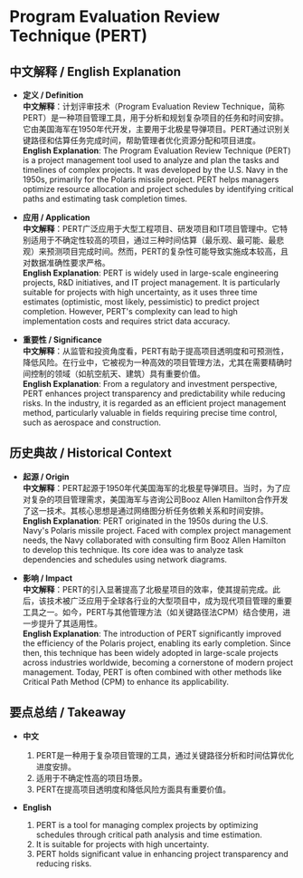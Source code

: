 # Program Evaluation Review Technique (PERT)

## 中文解释 / English Explanation

* **定义 / Definition**  
  **中文解释**：计划评审技术（Program Evaluation Review Technique，简称PERT）是一种项目管理工具，用于分析和规划复杂项目的任务和时间安排。它由美国海军在1950年代开发，主要用于北极星导弹项目。PERT通过识别关键路径和估算任务完成时间，帮助管理者优化资源分配和项目进度。  
  **English Explanation**: The Program Evaluation Review Technique (PERT) is a project management tool used to analyze and plan the tasks and timelines of complex projects. It was developed by the U.S. Navy in the 1950s, primarily for the Polaris missile project. PERT helps managers optimize resource allocation and project schedules by identifying critical paths and estimating task completion times.

* **应用 / Application**  
  **中文解释**：PERT广泛应用于大型工程项目、研发项目和IT项目管理中。它特别适用于不确定性较高的项目，通过三种时间估算（最乐观、最可能、最悲观）来预测项目完成时间。然而，PERT的复杂性可能导致实施成本较高，且对数据准确性要求严格。  
  **English Explanation**: PERT is widely used in large-scale engineering projects, R&D initiatives, and IT project management. It is particularly suitable for projects with high uncertainty, as it uses three time estimates (optimistic, most likely, pessimistic) to predict project completion. However, PERT's complexity can lead to high implementation costs and requires strict data accuracy.

* **重要性 / Significance**  
  **中文解释**：从监管和投资角度看，PERT有助于提高项目透明度和可预测性，降低风险。在行业中，它被视为一种高效的项目管理方法，尤其在需要精确时间控制的领域（如航空航天、建筑）具有重要价值。  
  **English Explanation**: From a regulatory and investment perspective, PERT enhances project transparency and predictability while reducing risks. In the industry, it is regarded as an efficient project management method, particularly valuable in fields requiring precise time control, such as aerospace and construction.

## 历史典故 / Historical Context

* **起源 / Origin**  
  **中文解释**：PERT起源于1950年代美国海军的北极星导弹项目。当时，为了应对复杂的项目管理需求，美国海军与咨询公司Booz Allen Hamilton合作开发了这一技术。其核心思想是通过网络图分析任务依赖关系和时间安排。  
  **English Explanation**: PERT originated in the 1950s during the U.S. Navy's Polaris missile project. Faced with complex project management needs, the Navy collaborated with consulting firm Booz Allen Hamilton to develop this technique. Its core idea was to analyze task dependencies and schedules using network diagrams.

* **影响 / Impact**  
  **中文解释**：PERT的引入显著提高了北极星项目的效率，使其提前完成。此后，该技术被广泛应用于全球各行业的大型项目中，成为现代项目管理的重要工具之一。如今，PERT与其他管理方法（如关键路径法CPM）结合使用，进一步提升了其适用性。  
  **English Explanation**: The introduction of PERT significantly improved the efficiency of the Polaris project, enabling its early completion. Since then, this technique has been widely adopted in large-scale projects across industries worldwide, becoming a cornerstone of modern project management. Today, PERT is often combined with other methods like Critical Path Method (CPM) to enhance its applicability.

## 要点总结 / Takeaway

* **中文**  
  1. PERT是一种用于复杂项目管理的工具，通过关键路径分析和时间估算优化进度安排。
  2. 适用于不确定性高的项目场景。
  3. PERT在提高项目透明度和降低风险方面具有重要价值。

* **English**  
  1. PERT is a tool for managing complex projects by optimizing schedules through critical path analysis and time estimation.
  2. It is suitable for projects with high uncertainty.
  3. PERT holds significant value in enhancing project transparency and reducing risks.